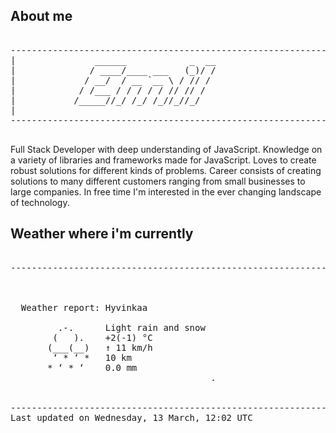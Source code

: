## About me

<pre>

--------------------------------------------------------------------------------------
|			    ______            _  __
|			   / ____/____ ___   (_)/ /
|			  / __/  / __ `__ \ / // / 
|			 / /___ / / / / / // // /  
|			/_____//_/ /_/ /_//_//_/   
|                           
--------------------------------------------------------------------------------------

</pre>

Full Stack Developer with deep understanding of JavaScript. Knowledge on a variety of libraries and frameworks made for JavaScript. Loves to create robust solutions for different kinds of problems. Career consists of creating solutions to many different customers ranging from small businesses to large companies. In free time I'm interested in the ever changing landscape of technology. 



## Weather where i'm currently  

<pre>

--------------------------------------------------------------------------------------


 
  Weather report: Hyvinkaa  
    
         .-.      Light rain and snow  
        (   ).    +2(-1) °C  
       (___(__)   ↑ 11 km/h  
        ‘ * ‘ *   10 km  
       * ‘ * ‘    0.0 mm  
                                      .


--------------------------------------------------------------------------------------
Last updated on Wednesday, 13 March, 12:02 UTC
</pre>
